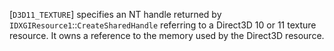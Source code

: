 [`D3D11_TEXTURE`] specifies an NT
handle returned by `IDXGIResource1`::`CreateSharedHandle`
referring to a Direct3D 10 or 11 texture resource.
It owns a reference to the memory used by the Direct3D resource.